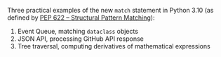 Three practical examples of the new `match` statement in Python 3.10
(as defined by [PEP 622 – Structural Pattern Matching](https://www.python.org/dev/peps/pep-0622/)):

1. Event Queue, matching `dataclass` objects
2. JSON API, processing GitHub API response
3. Tree traversal, computing derivatives of mathematical expressions
